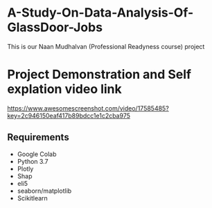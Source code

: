 # A-Study-On-Data-Analysis-Of-GlassDoor-Jobs
This is our Naan Mudhalvan (Professional Readyness course) project
# Project Demonstration and Self explation video link
https://www.awesomescreenshot.com/video/17585485?key=2c946150eaf417b89bdcc1e1c2cba975
## Requirements
* Google Colab
* Python 3.7
* Plotly
* Shap
* eli5
* seaborn/matplotlib
* Scikitlearn
